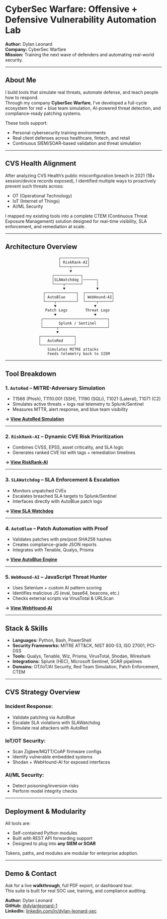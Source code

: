 # CyberSec Warfare: Offensive + Defensive Vulnerability Automation Lab

**Author:** Dylan Leonard  
**Company:** CyberSec Warfare  
**Mission:** Training the next wave of defenders and automating real-world security.

---

## About Me

I build tools that simulate real threats, automate defense, and teach people how to respond.  
Through my company **CyberSec Warfare**, I’ve developed a full-cycle ecosystem for red + blue team simulation, AI-powered threat detection, and compliance-ready patching systems.

These tools support:
- Personal cybersecurity training environments
- Real client defenses across healthcare, fintech, and retail
- Continuous SIEM/SOAR-based validation and threat simulation

---

## CVS Health Alignment

After analyzing CVS Health’s public misconfiguration breach in 2021 (1B+ session/device records exposed), I identified multiple ways to proactively prevent such threats across:
- OT (Operational Technology)
- IoT (Internet of Things)
- AI/ML Security

I mapped my existing tools into a complete CTEM (Continuous Threat Exposure Management) solution designed for real-time visibility, SLA enforcement, and remediation at scale.

---

## Architecture Overview

```
                        ┌────────────┐
                        │ RiskRank-AI│
                        └────┬───────┘
                             ▼
                     ┌────────────┐
                     │SLAWatchdog │──────┐
                     └────┬───────┘      │
                          ▼              ▼
                 ┌──────────────┐  ┌────────────┐
                 │ AutoBlue     │  │ WebHound-AI│
                 └────┬─────────┘  └─────┬──────┘
                      ▼                 ▼
                  Patch Logs        Threat Logs
                      ▼                 ▼
                ┌─────────────────────────────┐
                │       Splunk / Sentinel     │
                └──────┬──────────────────────┘
                       ▼
               ┌───────────────┐
               │   AutoRed     │
               └───────────────┘
                   Simulates MITRE attacks
                   Feeds telemetry back to SIEM
```

---

## Tool Breakdown

### 1. `AutoRed` – MITRE-Adversary Simulation  
- T1566 (Phish), T1110.001 (SSH), T1190 (SQLi), T1021 (Lateral), T1071 (C2)
- Simulates active threats + logs real telemetry to Splunk/Sentinel
- Measures MTTR, alert response, and blue team visibility

**→ [View AutoRed Simulation](autored_perfect_final.html)**

---

### 2. `RiskRank-AI` – Dynamic CVE Risk Prioritization  
- Combines CVSS, EPSS, asset criticality, and SLA logic
- Generates ranked CVE list with tags + remediation timelines

**→ [View RiskRank-AI](riskrank_ai.html)**

---

### 3. `SLAWatchdog` – SLA Enforcement & Escalation  
- Monitors unpatched CVEs
- Escalates breached SLA targets to Splunk/Sentinel
- Interfaces directly with AutoBlue patch logs

**→ [View SLA Watchdog](sla_watchdog.html)**

---

### 4. `AutoBlue` – Patch Automation with Proof  
- Validates patches with pre/post SHA256 hashes
- Creates compliance-grade JSON reports
- Integrates with Tenable, Qualys, Prisma

**→ [View AutoBlue Engine](autoblue.html)**

---

### 5. `WebHound-AI` – JavaScript Threat Hunter  
- Uses Selenium + custom AI pattern scoring
- Identifies malicious JS (eval, base64, beacons, etc.)
- Checks external scripts via VirusTotal & URLScan

**→ [View WebHound-AI](webhound_ai.html)**

---

## Stack & Skills

- **Languages:** Python, Bash, PowerShell
- **Security Frameworks:** MITRE ATT&CK, NIST 800-53, ISO 27001, PCI-DSS
- **Tools:** Qualys, Tenable, Wiz, Prisma, VirusTotal, Shodan, Wireshark
- **Integrations:** Splunk (HEC), Microsoft Sentinel, SOAR pipelines
- **Domains:** OT/IoT/AI Security, Red Team Simulation, Patch Enforcement, CTEM

---

## CVS Strategy Overview

### Incident Response:
- Validate patching via AutoBlue
- Escalate SLA violations with SLAWatchdog
- Simulate real attackers with AutoRed

### IoT/OT Security:
- Scan Zigbee/MQTT/CoAP firmware configs
- Identify vulnerable embedded systems
- Shodan + WebHound-AI for exposed interfaces

### AI/ML Security:
- Detect poisoning/inversion risks
- Perform model integrity checks

---

## Deployment & Modularity

All tools are:
- Self-contained Python modules
- Built with REST API forwarding support
- Designed to plug into **any SIEM or SOAR**

Tokens, paths, and modules are modular for enterprise adoption.

---

## Demo & Contact

Ask for a live **walkthrough**, full PDF export, or dashboard tour.  
This suite is built for real SOC use, training, and compliance auditing.

**Author:** Dylan Leonard  
**GitHub:** [@dylanleonard-1](https://github.com/dylanleonard-1)  
**LinkedIn:** [linkedin.com/in/dylan-leonard-sec](https://linkedin.com/in/dylan-leonard-sec)
